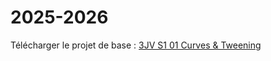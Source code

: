 # 2025-2026
Télécharger le projet de base : [3JV S1 01 Curves & Tweening](https://github.com/ICAN-Game-Programming/3JV_01_Curves-BaseProject/releases/tag/v1.0.0)
